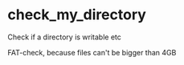# check_my_directory
Check if a directory is writable etc

FAT-check, because files can't be bigger than 4GB
